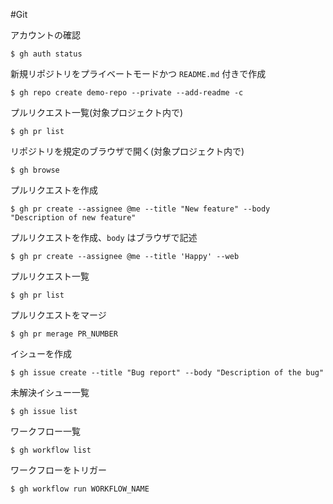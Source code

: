 #Git

アカウントの確認
```terminal
$ gh auth status
```

新規リポジトリをプライベートモードかつ `README.md` 付きで作成
```terminal
$ gh repo create demo-repo --private --add-readme -c
```

プルリクエスト一覧(対象プロジェクト内で)
```terminal
$ gh pr list
```

リポジトリを規定のブラウザで開く(対象プロジェクト内で)
```terminal
$ gh browse
```

プルリクエストを作成
```terminal
$ gh pr create --assignee @me --title "New feature" --body "Description of new feature"
```

プルリクエストを作成、`body` はブラウザで記述
```terminal
$ gh pr create --assignee @me --title 'Happy' --web
```

プルリクエスト一覧
```terminal
$ gh pr list
```

プルリクエストをマージ
```terminal
$ gh pr merage PR_NUMBER
```

イシューを作成
```terminal
$ gh issue create --title "Bug report" --body "Description of the bug"
```

未解決イシュー一覧
```
$ gh issue list
```

ワークフロー一覧
```terminal
$ gh workflow list
```

ワークフローをトリガー
```terminal
$ gh workflow run WORKFLOW_NAME
```

